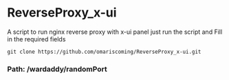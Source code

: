 # ReverseProxy_x-ui
A script to run nginx reverse proxy with x-ui panel
just run the script and Fill in the required fields
```
git clone https://github.com/omariscoming/ReverseProxy_x-ui.git
```

### Path: /wardaddy/randomPort

